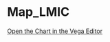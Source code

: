 # Map_LMIC

[Open the Chart in the Vega Editor](https://vega.github.io/editor/#/url/vega/N4KABGBEAkDODGALApgWwIaQFxUQFzwAdYsB6UgN2QHN0A6agSz0QFcAjOxge1IRQyUa6SgFY6AK1jcAdpAA04KABNkCAE6NCeHnJyQAgmAToCydWEIAbbnjDIAHulTXkYAO7NEYRjLzn0eB0qMCsaZBllMHRIsAcAWnQHRlg6BSVIT2UWbDAAJgAGAsUISBRGanxcwuKMwnRlZV9qXNESqHRWPG5YRgAvZFzIeuV00t7qGXQrWFyAbSUIYEgp1EH9PAcFKFZCZVN1qCyWMFJ8yABfdqWV50PIPABPbchd-f8h8sq7M7zL67AoAgwKgq3uMWoYVmANKFGmrEOc2KYAKAF0YVBZPNlsgqH5ZvpUNxWLBkMpuO45PIdnsDkM5upbAcABrU+ARfzqACaqMuqMWYCuAqBINBdyGJjCY1FkDhVgRuQAjKJaqLMXowAs1UsBWrILiOQTAQ9HoR7u4UMgrC94LJYKw1rk8OoEULtcDXrSPvp4FZnIQABSStwAKksFIDiroRQKbTA8QNfjoqiseHQXLAYcIEcVADZqYm8MmrWmALLcVQASkr1OVyIAzDHK5BdcCLq3+SC3cCRSDbo79Iy0-5mdK+3KFThVTKsTgtdqcXi8EblhMptb9Cm04r-jT3uCZJC1EjUWAANRgLfoRUny4dgXdnV6sFDdl+cxcsceieHad92eaq2T7ulAhYrpAa7TEMV47o+2qevur5+i4AYQlCcyKqeF4wRh6LxrmyIEc2QGCveXYAr2Hovj6YToOoX6wvChzOgiGKQAB85qouhpDESJLILscwAISFlw-ioLy1IIXSGwuoMUkAGbcOo7JOnJ7Zqp2bYUa2-b3LAiCMApeAMVAP65Ap0ykmxHEkZRepgUMAACYTUBEygAMqPKg7DcFYWC+ow8AANbUi54SRAAMug7BWgFVhBcFpl9m8MmgUudAGUZeAANLIM8GJ9kpKnMXJJEaaKWkQHB9ligOUCBSFZKmbKTG5DIrBWFYNkapxoq1X2jn6OFbmRF5Pl+fFiVha57nRbF-mNUlhUeql3pQMAP44O8Dp0D+FzJR6xWqTgLHIOVZHacKunUVA7AugZLXmVOPXzHZ+pLuBkEbg1tH0Vce5pZAvrIHRYAAPyasiaJgDg90kog-zvUNUBOU4yQkHxpLkpSLxrfccwOAGNZxMTvJwSCA0eijkBzGjSQpFgWNkhSMjUp4kQUkzxKkrsp4AHweL4OPc-xRJUEJh2lPj9LwwZJ5sshgZEyTyLHIgla8uVK1U6UKOrhU67QSWmAUzKMs0f6ABKELIAGcwxEgyknuel4m9SjuIM7mGu1eeFq4w2Qay27oVSCVWCjpz7ivonvKU9bU4B1XWvXO3H4s5cuIKL2Os3jXr6Ql7IBlnzYXBHNU3THUAODjVK6c9KKp5q6fLpnD3Z8zdf54h+gq3yD5RzKt2QFeCfyr+zd9ZTJF6599JOVnOcs5S7PC1zzN82AgscyLzPi8gksrdLBdDCr8ZxN3F2aYP13R-Vo-cBgvgtbZ7q6+lPE4AbkxQfoWdIxAoDdaEF6gyBLh3SsEMfAyCoOoPAAYADkDhEHUlLrDMAydrTX0qrfGe999JpngePScmDOrdV0hxVuRpIBdzzlJC2UBfBwIQb6WQZJqQOEeMTMuFch59hHsodQ6AWhsUblgqedlZ6fwzvoOYdDV5C05u4ZeW8d7rxUfvbgVApbAPuMw8wrCbAyA4XEbh1YQ7ajDsCPhd9h7V2BsY5qYjE5kJTpQ3q1DeI8xXlSPRr5uCEG4YgwgjIJDICCLoRBvC8E9irg-GCJDDgSI8W9d+0iPpf2NN9aCwiWhmxSqfORQiREu3iMYIheAFYVLolUn25SSnUFwlrUOl1qpKHRHUMJESdB2jSXEghQxQncHCZErEbEnhmiGO4ERJj1C5hasGXIP8jb6CWWbSAQ40pzBWX-KAWyRy7mhp0vUb5OTzGRLsn6wMOQfj5BM4RMhYB+nWjsiChs9kPC2ADK5QwngDy7B09oo9TCYDnHYgRDjpCsBKi1GF1z8BEBIOQJgsAixMBYBwfiKlZD+CTLaVApAABSzRFR5AAFqkFELmBS7BFTKHrOgAALLS9geRlAqgKAATjyDyplyplBctzOgPIeQADsTLSDCPcKQdAYrczsFEAADn5aIUQ9YFIKUVPAdASrlCioUsgXMyBlXsCZUq2lJrFRisVApeAXLJVkrJXQeAsAKAtWKhgEy38TRTJ9G6l49R1CkiGJ0boLwUyMFQMwcwQx5CAJlM6GIsBPX9K4r6+4ClGCpljVJRwoToKmF2jIISABeMAiCAByBhEEJvTZMzNylUCdUwFJdANCZAAH0OqoBePm+iGxuCVodLFdQAYdqoDoDIMubTI4QqolCq0PTnGpPBe-B4mhqBuQHb9UG9EpLqDQNo0qrodYboqNuoYQksrGReIeg+alT3vWdBe2N+hr2GWMmAAAZN+sAS1nFMKeYYpCiVmoFONC+rdb6oA3rsL+-9RdgqAYeNwLdUoaJgdGNYiAtj8H2Ifu4ZSVhRhsXhYWtMpAiPqBI-ERUioCiTqkOM3SnrTDLIzX8wJIzpB+MgIaoth6AmsD8JoNQd5yLztKCPajJHO0FDhTRijIhZPKDowxpjvGPVNvYz6htXHszMb4wJvAML7i2hEy+8TGyk1PNTWuhcGT9P6BsNwYKuxdH8cZL2tZxJYXHygMh54+hA6eazVaZQRo5iQFCyckCrUJ5RZWN2h0LwXxSVCbiSAEdAU30k-hyFhHiPKE7TuMjSn9CIuIGQUgqL0VeCxaSHF758VP2JaSilVKaV0oZcy1l7LOU8r5QKoVIrxWSulbK+ViqVXKnVZq7Vur9V5ENca015rLWiGtba+1jq8jOtde6tibHvWQdNOZgNGW6Ihtjl0bgEarRRpjTuhQdaPS2ZTU2tN-UnPnaGK59zhAwveemcVzzQWhihYC-xxgEWkuxehz+JL+mMuMjNPA2H0IoBuSfsgZ0zwctXXXc5qAWac37tAg4Atm4i2TpLeWqtNa3uU04-oT1LaXjtqGF2ntfaqcve6MOny5hx206nWXM9JOYfk759TqAMD3joCQaSMIQQySoMQT+VBl4xeZYoDOvLROBkEfuNQYROh4CdXkrpD79mW6s+x+boKVuXhouQEDucypayiFROXB8QKMjBii1Juqmbs3WgmX9-QABHVgMQdADBauSZ+GpliK9BzRkrZXSew5I9zlLvaNmPLchx-gaB7j7HUMFdgE9mf7INMGk9yA2IDEZI+86+XjeFbD11TtZv8otSl7H+P-Rrd6mT+gF+Pr0-6FU6Vl44W8-6B56lovttS9IHL9MuiqB++PFmEXhvN2wCWRmM33Srf7unTKp34C3eAk2H3TbqPmJ1BNCNmxYvhxVyb4fjq-w1AykjwDGdej8KeHGM+sGfmqkikueow+geuEmbYAepQs0kQweBWHoaKjIyGD+8cEyzAGGDUHkAAagACKhBqC6DQiUJiZ+BDC+QEBPxJ6MCHpjIahlDKT9C4pQRsSBSEAAASyAFQVQOADGbEIw7+LQOANQbEEQtoqgyyJEEE3kvkMwShQCek-2EUnkqhfknmvgnIgQwQTe0OjCH8pQZOP0ywjc0u1oEGfY2BbmyAAA6oHDkD6o3HkA4R6IEoEMwMFoBEApgcEVAP4GilemEIeCwKLmmMrkumrsoNElAgAD4pEK6grxGq7+BJHUia5MTa4Tp7RMTNgBZ6iNwFB0BirSK37BE2GuKVHKg4bahxaaG9CJ6eGuL1jeHSLNHVQrSQB+gLQrgZIjxoHKDzRWgGHvjCKRI6LX6sQZLmE1GYj1DwABHfZAIWGJpqCnaQBCRRHUAxGK5ZHLpJHVhgBpEZFxGIIq5nHa75ETyFFi4-ilErHjiuKKjvFzqhE3AVF0B5CiB9G4JALAnNHWIVRxa0J0TBQYFd7vYv4QSIDoBTLHYg7T6gpDBm6mDO5SgbLyEVjf7KG3I7ofwQTOjOFuFBwcaNyKg+Hkk4Hf4JakKQAADEjQ2G0OVhNJriWCYJrYNmjyn26gPm9uUuOOBkKJ8kUAwyoyvSHBspPSugAKRud+CJfqsGyJqJrG6JxokBmQxW8moBBJih38xJMxpeFJyGVJHhxo-xQJUkThuBnRte+grJ7AHplw4JDyyaduby4pyAPQWp0pww3S7BQyYZ8pKp-RIeDuSJUpHqupaemJs+hpCm+JMgChRJ7o+oFpZpbRVprh7hiMLppClRDpGSTpTJth7pnp9J3JPqSybO4efeh6BUOeEW+evO-JaogpvpX2accZEpwZgakZypCBY5WIfutRtUWhhIMJNBeoUukp2peoCkSZIKaYGecmsEchmZhJGh8EJJh5OZ3QfkOgHu2SHy1ywAiCOgeAYQiCWARRYIeReufomZyAT5L5Be8gtx-oYQxgo+T5Oupmk6sAAFyAna7RzeiCPao6YA3ACkFSrATQagIFL5I65g0FpmaFsAB09JVZNpJZdpDRdAFZBZjJPJrpUAtZ7AdeRU4eG+0wPeEeHZS+oIBeSBvZApPpdmA5YpiJw5CZqOIySpAEoZYl4Z05yBuGwKtoMgWa0hgI7YFwQAA/view)
